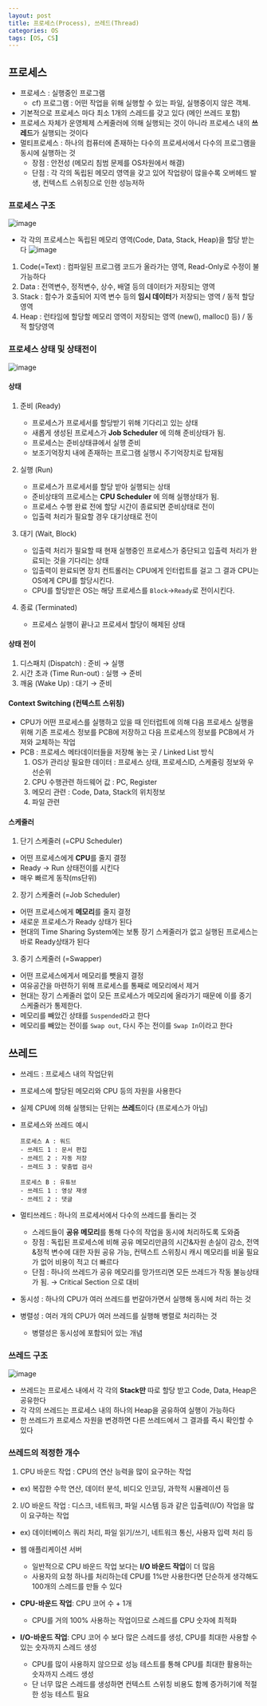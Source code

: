 ```yaml
---
layout: post
title: 프로세스(Process), 쓰레드(Thread)
categories: OS
tags: [OS, CS]
---
```

## 프로세스
- 프로세스 : 실행중인 프로그램  
  - cf) 프로그램 : 어떤 작업을 위해 실행할 수 있는 파일, 실행중이지 않은 객체.
- 기본적으로 프로세스 마다 최소 1개의 스레드를 갖고 있다 (메인 쓰레드 포함)
- 프로세스 자체가 운영체제 스케줄러에 의해 실행되는 것이 아니라 프로세스 내의 **쓰레드**가 실행되는 것이다
- 멀티프로세스 : 하나의 컴퓨터에 존재하는 다수의 프로세서에서 다수의 프로그램을 동시에 실행하는 것
  - 장점 : 안전성 (메모리 침범 문제를 OS차원에서 해결)
  - 단점 : 각 각의 독립된 메모리 영역을 갖고 있어 작업량이 많을수록 오버헤드 발생, 컨텍스트 스위칭으로 인한 성능저하

### 프로세스 구조
![image](https://user-images.githubusercontent.com/48157259/142976955-7c30e7b0-1fc2-422a-8424-93dca056564f.png)
- 각 각의 프로세스는 독립된 메모리 영역(Code, Data, Stack, Heap)을 할당 받는다
![image](https://user-images.githubusercontent.com/48157259/142977745-d9d89cf4-2ba3-4c8f-aa09-7309ec0a3297.png)
1. Code(=Text) : 컴파일된 프로그램 코드가 올라가는 영역, Read-Only로 수정이 불가능하다
2. Data : 전역변수, 정적변수, 상수, 배열 등의 데이터가 저장되는 영역
3. Stack : 함수가 호출되어 지역 변수 등의 **임시 데이터**가 저장되는 영역 / 동적 할당영역
4. Heap : 런타임에 할당할 메모리 영역이 저장되는 영역 (new(), malloc() 등) / 동적 할당영역

### 프로세스 상태 및 상태전이
![image](https://user-images.githubusercontent.com/48157259/113371616-c2abf880-93a1-11eb-8472-869cecc62bff.png)

#### 상태  
1. 준비 (Ready)
   - 프로세스가 프로세서를 할당받기 위해 기다리고 있는 상태
   - 새롭게 생성된 프로세스가 **Job Scheduler** 에 의해 준비상태가 됨.
   - 프로세스는 준비상태큐에서 실행 준비
   - 보조기억장치 내에 존재하는 프로그램 실행시 주기억장치로 탑재됨

2. 실행 (Run)
    - 프로세스가 프로세서를 할당 받아 실행되는 상태
    - 준비상태의 프로세스는 **CPU Scheduler** 에 의해 실행상태가 됨.
    - 프로세스 수행 완료 전에 할당 시간이 종료되면 준비상태로 전이
    - 입출력 처리가 필요할 경우 대기상태로 전이

3. 대기 (Wait, Block)
   - 입출력 처리가 필요할 때 현재 실행중인 프로세스가 중단되고 입출력 처리가 완료되는 것을 기다리는 상태
   - 입출력이 완료되면 장치 컨트롤러는 CPU에게 인터럽트를 걸고 그 결과 CPU는 OS에게 CPU를 할당시킨다.
   - CPU를 할당받은 OS는 해당 프로세스를 `Block`->`Ready`로 전이시킨다.

4. 종료 (Terminated)
    - 프로세스 실행이 끝나고 프로세서 할당이 해제된 상태


#### 상태 전이
1. 디스패치 (Dispatch) : 준비 → 실행
2. 시간 초과 (Time Run-out) : 실행 → 준비
3. 깨움 (Wake Up) : 대기 → 준비

#### Context Switching (컨텍스트 스위칭)
- CPU가 어떤 프로세스를 실행하고 있을 때 인터럽트에 의해 다음 프로세스 실행을 위해 기존 프로세스 정보를 PCB에 저장하고 다음 프로세스의 정보를 PCB에서 가져와 교체하는 작업
- PCB : 프로세스 메타데이터들을 저장해 놓는 곳 / Linked List 방식
  1. OS가 관리상 필요한 데이터 : 프로세스 상태, 프로세스ID, 스케줄링 정보와 우선순위
  2. CPU 수행관련 하드웨어 값 : PC, Register
  3. 메모리 관련 : Code, Data, Stack의 위치정보
  4. 파일 관련

#### 스케줄러
1. 단기 스케줄러 (=CPU Scheduler)
  - 어떤 프로세스에게 **CPU**를 줄지 결정
  - Ready -> Run 상태전이를 시킨다
  - 매우 빠르게 동작(ms단위)
2. 장기 스케줄러 (=Job Scheduler)
  - 어떤 프로세스에게 **메모리**를 줄지 결정
  - 새로운 프로세스가 Ready 상태가 된다
  - 현대의 Time Sharing System에는 보통 장기 스케줄러가 없고 실행된 프로세스는 바로 Ready상태가 된다
3. 중기 스케줄러 (=Swapper)
  - 어떤 프로세스에게서 메모리를 뺏을지 결정
  - 여유공간을 마련하기 위해 프로세스를 통째로 메모리에서 제거
  - 현대는 장기 스케줄러 없이 모든 프로세스가 메모리에 올라가기 때문에 이를 중기 스케줄러가 통제한다.
  - 메모리를 빼았긴 상태를 `Suspended`라고 한다
  - 메모리를 빼았는 전이를 `Swap out`, 다시 주는 전이를 `Swap In`이라고 한다


## 쓰레드
- 쓰레드 : 프로세스 내의 작업단위
- 프로세스에 할당된 메모리와 CPU 등의 자원을 사용한다
- 실제 CPU에 의해 실행되는 단위는 **쓰레드**이다 (프로세스가 아님)
- 프로세스와 쓰레드 예시  

  ```
  프로세스 A : 워드
  - 쓰레드 1 : 문서 편집
  - 쓰레드 2 : 자동 저장
  - 쓰레드 3 : 맞춤법 검사

  프로세스 B : 유튜브
  - 쓰레드 1 : 영상 재생
  - 쓰레드 2 : 댓글
  ```

- 멀티쓰레드 : 하나의 프로세서에서 다수의 쓰레드를 돌리는 것
  - 스레드들이 **공유 메모리**를 통해 다수의 작업을 동시에 처리하도록 도와줌
  - 장점 : 독립된 프로세스에 비해 공유 메모리만큼의 시간&자원 손실이 감소, 전역&정적 변수에 대한 자원 공유 가능, 컨텍스트 스위칭시 캐시 메모리를 비울 필요가 없어 비용이 적고 더 빠르다
  - 단점 : 하나의 쓰레드가 공유 메모리를 망가뜨리면 모든 쓰레드가 작동 불능상태가 됨. → Critical Section 으로 대비

- 동시성 : 하나의 CPU가 여러 쓰레드를 번갈아가면서 실행해 동시에 처리 하는 것
- 병렬성 : 여러 개의 CPU가 여러 쓰레드를 실행해 병렬로 처리하는 것
  - 병렬성은 동시성에 포함되어 있는 개념

### 쓰레드 구조
![image](https://user-images.githubusercontent.com/48157259/142977955-f0002f6f-c4a3-41b9-b559-601ea8c5d1a2.png)
- 쓰레드는 프로세스 내에서 각 각의 **Stack만** 따로 할당 받고 Code, Data, Heap은 공유한다
- 각 각의 쓰레드는 프로세스 내의 하나의 Heap을 공유하여 실행이 가능하다
- 한 쓰레드가 프로세스 자원을 변경하면 다른 쓰레드에서 그 결과를 즉시 확인할 수 있다

### 쓰레드의 적정한 개수
1. CPU 바운드 작업 : CPU의 연산 능력을 많이 요구하는 작업
  - ex) 복잡한 수학 연산, 데이터 분석, 비디오 인코딩, 과학적 시뮬레이션 등
2. I/O 바운드 작업 : 디스크, 네트워크, 파일 시스템 등과 같은 입출력(I/O) 작업을 많이 요구하는 작업
  - ex) 데이터베이스 쿼리 처리, 파일 읽기/쓰기, 네트워크 통신, 사용자 입력 처리 등


- 웹 애플리케이션 서버
  - 일반적으로 CPU 바운드 작업 보다는 **I/O 바운드 작업**이 더 많음
  - 사용자의 요청 하나를 처리하는데 CPU를 1%만 사용한다면 단순하게 생각해도 100개의 스레드를 만들 수 있다
- **CPU-바운드 작업**: CPU 코어 수 + 1개
  - CPU를 거의 100% 사용하는 작업이므로 스레드를 CPU 숫자에 최적화
- **I/O-바운드 작업**: CPU 코어 수 보다 많은 스레드를 생성, CPU를 최대한 사용할 수 있는 숫자까지 스레드 생성 
  - CPU를 많이 사용하지 않으므로 성능 테스트를 통해 CPU를 최대한 활용하는 숫자까지 스레드 생성
  - 단 너무 많은 스레드를 생성하면 컨텍스트 스위칭 비용도 함께 증가허기에 적절한 성능 테스트 필요
